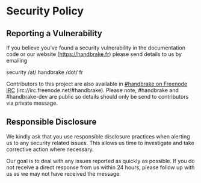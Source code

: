 # Security Policy

## Reporting a Vulnerability

If you believe you’ve found a security vulnerability in the documentation code or our website (https://handbrake.fr) please send details to us by emailing 

security /at/ handbrake /dot/ fr

Contributors to this project are also available in [#handbrake on Freenode IRC](https://webchat.freenode.net/?channels=handbrake) (irc://irc.freenode.net/#handbrake).
Please note, #handbrake and #handbrake-dev are public so details should only be send to contributors via private message.


## Responsible Disclosure

We kindly ask that you use responsible disclosure practices when alerting us to any security related issues.
This allows us time to investigate and take corrective action where necessary. 

Our goal is to deal with any issues reported as quickly as possible.  If you do not receive a direct response from us within 24 hours, please follow up with us as we may not have received the message.
